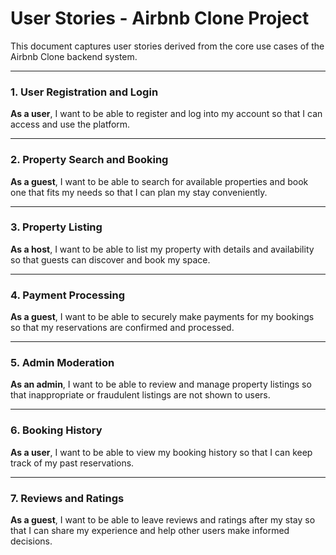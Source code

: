 # User Stories - Airbnb Clone Project

This document captures user stories derived from the core use cases of the Airbnb Clone backend system.

---

### 1. User Registration and Login
**As a user**, I want to be able to register and log into my account so that I can access and use the platform.

---

### 2. Property Search and Booking
**As a guest**, I want to be able to search for available properties and book one that fits my needs so that I can plan my stay conveniently.

---

### 3. Property Listing
**As a host**, I want to be able to list my property with details and availability so that guests can discover and book my space.

---

### 4. Payment Processing
**As a guest**, I want to be able to securely make payments for my bookings so that my reservations are confirmed and processed.

---

### 5. Admin Moderation
**As an admin**, I want to be able to review and manage property listings so that inappropriate or fraudulent listings are not shown to users.

---

### 6. Booking History
**As a user**, I want to be able to view my booking history so that I can keep track of my past reservations.

---

### 7. Reviews and Ratings
**As a guest**, I want to be able to leave reviews and ratings after my stay so that I can share my experience and help other users make informed decisions.

